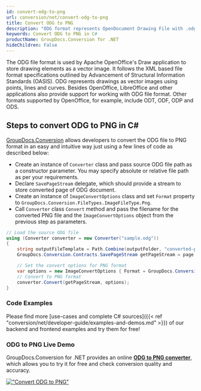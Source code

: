 ```yaml
---
id: convert-odg-to-png
url: conversion/net/convert-odg-to-png
title: Convert ODG to PNG
description: "ODG format represents OpenDocument Drawing File with .odg extension. Learn how to convert ODG to PNG file programmatically in C# language using GroupDocs.Conversion for .NET library."
keywords: Convert ODG to PNG in C#
productName: GroupDocs.Conversion for .NET
hideChildren: False
---
```


The ODG file format is used by Apache OpenOffice's Draw application to store drawing elements as a vector image. It follows the XML based file format specifications outlined by Advancement of Structural Information Standards (OASIS). ODG represents drawings as vector images using points, lines and curves. Besides OpenOffice, LibreOffice and other applications also provide support for working with ODG file format. Other formats supported by OpenOffice, for example, include ODT, ODF, ODP and ODS.

## Steps to convert ODG to PNG in C#

[GroupDocs.Conversion](https://products.groupdocs.com/conversion/net) allows developers to convert the ODG file to PNG format in an easy and intuitive way just using a few lines of code as described below:

* Create an instance of `Converter` class and pass source ODG file path as a constructor parameter. You may specify absolute or relative file path as per your requirements. 
* Declare `SavePageStream` delegate, which should provide a stream to store converted page of ODG document.
* Create an instance of `ImageConvertOptions` class and set `Format` property to `GroupDocs.Conversion.FileTypes.ImageFileType.Png`.
* Call `Converter` class `Convert` method and pass the filename for the converted PNG file and the `ImageConvertOptions` object from the previous step as parameters.

```csharp
// Load the source ODG file
using (Converter converter = new Converter("sample.odg"))
{
    string outputFileTemplate = Path.Combine(outputFolder, "converted-page-{0}.png");
    GroupDocs.Conversion.Contracts.SavePageStream getPageStream = page => new FileStream(string.Format(outputFileTemplate, page), FileMode.Create);

    // Set the convert options for PNG format
    var options = new ImageConvertOptions { Format = GroupDocs.Conversion.FileTypes.ImageFileType.Png };   
    // Convert to PNG format
    converter.Convert(getPageStream, options);
}
```

### Code Examples

Please find more [use-cases and complete C# sources]({{< ref "conversion/net/developer-guide/examples-and-demos.md" >}}) of our backend and frontend examples and try them for free!

### ODG to PNG Live Demo

GroupDocs.Conversion for .NET provides an online [**ODG to PNG converter**](https://products.groupdocs.app/conversion/odg-to-png), which allows you to try it for free and check conversion quality and accuracy.

[!["Convert ODG to PNG"](conversion/net/images/convert-to-png/convert-odg-to-png.png)](https://products.groupdocs.app/conversion/odg-to-png)